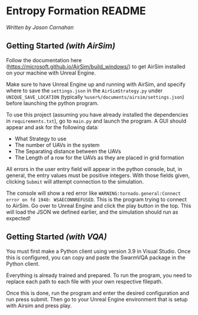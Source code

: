 # Entropy Formation README
*Written by Jason Carnahan*

## Getting Started *(with AirSim)*
Follow the documentation here (https://microsoft.github.io/AirSim/build_windows/) to get AirSim installed on your machine
with Unreal Engine.

Make sure to have Unreal Engine up and running with AirSim, and specify where to save the `settings.json` in the `AirSimStrategy.py`
under `UNIQUE_SAVE_LOCATION` (typically `%user%/documents/airsim/settings.json`) before launching the python program.

To use this project (assuming you have already installed the dependencies in `requirements.txt`), go to `main.py` and
launch the program. A GUI should appear and ask for the following data:
* What Strategy to use
* The number of UAVs in the system
* The Separating distance between the UAVs
* The Length of a row for the UAVs as they are placed in grid formation

All errors in the user entry field will appear in the python console, but, in general, the entry values must be positive
integers. With those fields given, clicking `Submit` will attempt connection to the simulation.

The console will show a red error like `WARNING:tornado.general:Connect error on fd 1940: WSAECONNREFUSED`. This is the 
program trying to connect to AirSim. Go over to Unreal Engine and click the play button in the top. This will load the JSON
we defined earlier, and the simulation should run as expected!

## Getting Started *(with VQA)*

You must first make a Python client using version 3.9 in Visual Studio. Once this is configured, you can copy and paste the SwarmVQA package in the Python client.

Everything is already trained and prepared. To run the program, you need to replace each path to each file with your own respective filepath. 

Once this is done, run the program and enter the desired configuration and run press submit. Then go to your Unreal Engine environment that is setup with Airsim and press play.

